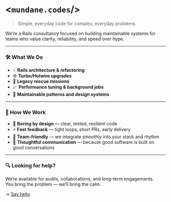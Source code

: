 # <`mundane.codes`/>

> Simple, everyday code for complex, everyday problems.

We’re a Rails consultancy focused on building maintainable systems for teams who value clarity, reliability, and speed over hype.  

---

### 🛠️ What We Do

- 💡 **Rails architecture & refactoring**
- ⚙️ **Turbo/Hotwire upgrades**
- 🔄 **Legacy rescue missions**
- 📈 **Performance tuning & background jobs**
- 🧱 **Maintainable patterns and design systems**

---

### 🤝 How We Work

- 🧘 **Boring by design** — clear, tested, resilient code
- ⚡ **Fast feedback** — tight loops, short PRs, early delivery
- 🧩 **Team-friendly** — we integrate smoothly into your stack and rhythm
- 💬 **Thoughtful communication** — because good software is built on good conversations

---

### 🔍 Looking for help?

We’re available for audits, collaborations, and long-term engagements.  
You bring the problem — we’ll bring the calm.

→ [Say hello](mailto:helloworld@mundane.codes)
